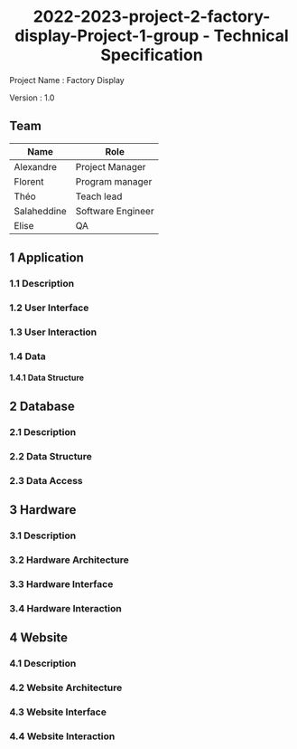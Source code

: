<h1 style="text-align: center">2022-2023-project-2-factory-display-Project-1-group - Technical Specification</h1>

Project Name : Factory Display

Version : 1.0

## Team

| Name        | Role            |
|-------------|-----------------|
|Alexandre    |Project Manager  |
|Florent      |Program manager  |
|Théo         |Teach lead       |
|Salaheddine  |Software Engineer|
|Elise        |QA               |

## 1 Application

### 1.1 Description

### 1.2 User Interface

### 1.3 User Interaction

### 1.4 Data

#### 1.4.1 Data Structure



## 2 Database

### 2.1 Description

### 2.2 Data Structure

### 2.3 Data Access



## 3 Hardware

### 3.1 Description

### 3.2 Hardware Architecture

### 3.3 Hardware Interface

### 3.4 Hardware Interaction

## 4 Website

### 4.1 Description

### 4.2 Website Architecture

### 4.3 Website Interface

### 4.4 Website Interaction
